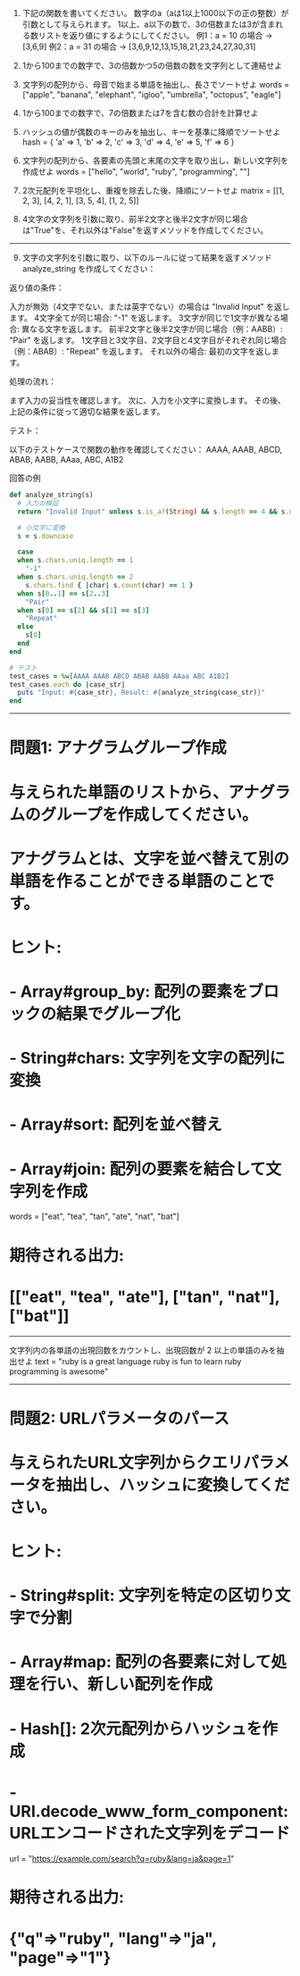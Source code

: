 1. 下記の関数を書いてください。
数字のa（aは1以上1000以下の正の整数）が引数として与えられます。
1以上、a以下の数で、3の倍数または3が含まれる数リストを返り値にするようにしてください。
例1：a = 10 の場合 -> [3,6,9]
例2：a = 31 の場合 -> [3,6,9,12,13,15,18,21,23,24,27,30,31]

2. 1から100までの数字で、3の倍数かつ5の倍数の数を文字列として連結せよ

3. 文字列の配列から、母音で始まる単語を抽出し、長さでソートせよ
words = ["apple", "banana", "elephant", "igloo", "umbrella", "octopus", "eagle"]

4. 1から100までの数字で、7の倍数または7を含む数の合計を計算せよ

5. ハッシュの値が偶数のキーのみを抽出し、キーを基準に降順でソートせよ
hash = { 'a' => 1, 'b' => 2, 'c' => 3, 'd' => 4, 'e' => 5, 'f' => 6 }

6. 文字列の配列から、各要素の先頭と末尾の文字を取り出し、新しい文字列を作成せよ
words = ["hello", "world", "ruby", "programming", ""]

7. 2次元配列を平坦化し、重複を除去した後、降順にソートせよ
matrix = [[1, 2, 3], [4, 2, 1], [3, 5, 4], [1, 2, 5]]

8. 4文字の文字列を引数に取り、前半2文字と後半2文字が同じ場合は"True"を、それ以外は"False"を返すメソッドを作成してください。

-----------------------------------------------------------------------------------------

9. 文字の文字列を引数に取り、以下のルールに従って結果を返すメソッド analyze_string を作成してください：

返り値の条件：

入力が無効（4文字でない、または英字でない）の場合は "Invalid Input" を返します。
4文字全てが同じ場合: "-1" を返します。
3文字が同じで1文字が異なる場合: 異なる文字を返します。
前半2文字と後半2文字が同じ場合（例：AABB）: "Pair" を返します。
1文字目と3文字目、2文字目と4文字目がそれぞれ同じ場合（例：ABAB）: "Repeat" を返します。
それ以外の場合: 最初の文字を返します。


処理の流れ：

まず入力の妥当性を確認します。
次に、入力を小文字に変換します。
その後、上記の条件に従って適切な結果を返します。


テスト：

以下のテストケースで関数の動作を確認してください：
AAAA, AAAB, ABCD, ABAB, AABB, AAaa, ABC, A1B2

回答の例
```ruby
def analyze_string(s)
  # 入力の検証
  return "Invalid Input" unless s.is_a?(String) && s.length == 4 && s.match?(/^[a-zA-Z]+$/)

  # 小文字に変換
  s = s.downcase

  case
  when s.chars.uniq.length == 1
    "-1"
  when s.chars.uniq.length == 2
    s.chars.find { |char| s.count(char) == 1 }
  when s[0..1] == s[2..3]
    "Pair"
  when s[0] == s[2] && s[1] == s[3]
    "Repeat"
  else
    s[0]
  end
end

# テスト
test_cases = %w[AAAA AAAB ABCD ABAB AABB AAaa ABC A1B2]
test_cases.each do |case_str|
  puts "Input: #{case_str}, Result: #{analyze_string(case_str)}"
end
```

-----------------------------------

# 問題1: アナグラムグループ作成
# 与えられた単語のリストから、アナグラムのグループを作成してください。
# アナグラムとは、文字を並べ替えて別の単語を作ることができる単語のことです。

# ヒント:
# - Array#group_by: 配列の要素をブロックの結果でグループ化
# - String#chars: 文字列を文字の配列に変換
# - Array#sort: 配列を並べ替え
# - Array#join: 配列の要素を結合して文字列を作成

words = ["eat", "tea", "tan", "ate", "nat", "bat"]

# 期待される出力:
# [["eat", "tea", "ate"], ["tan", "nat"], ["bat"]]

--------------------------------------
文字列内の各単語の出現回数をカウントし、出現回数が 2 以上の単語のみを抽出せよ
text = "ruby is a great language ruby is fun to learn ruby programming is awesome"


--------------------------------------

# 問題2: URLパラメータのパース
# 与えられたURL文字列からクエリパラメータを抽出し、ハッシュに変換してください。

# ヒント:
# - String#split: 文字列を特定の区切り文字で分割
# - Array#map: 配列の各要素に対して処理を行い、新しい配列を作成
# - Hash[]: 2次元配列からハッシュを作成
# - URI.decode_www_form_component: URLエンコードされた文字列をデコード

url = "https://example.com/search?q=ruby&lang=ja&page=1"

# 期待される出力:
# {"q"=>"ruby", "lang"=>"ja", "page"=>"1"}